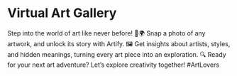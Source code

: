 # Virtual Art Gallery
Step into the world of art like never before! 🎨🌍 Snap a photo of any artwork, and unlock its story with Artify. 🖼️ Get insights about artists, styles, and hidden meanings, turning every art piece into an exploration. 🔍 Ready for your next art adventure? Let’s explore creativity together! #ArtLovers 

